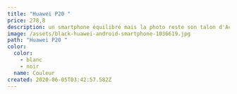 ```yaml
---
title: "Huawei P20 "
price: 278,8
description: un smartphone équilibré mais la photo reste son talon d'Achille
image: /assets/black-huawei-android-smartphone-1036619.jpg
path: "Huawei P20 "
color:
  color:
    - blanc
    - noir
  name: Couleur
created: 2020-06-05T03:42:57.582Z
---
```


